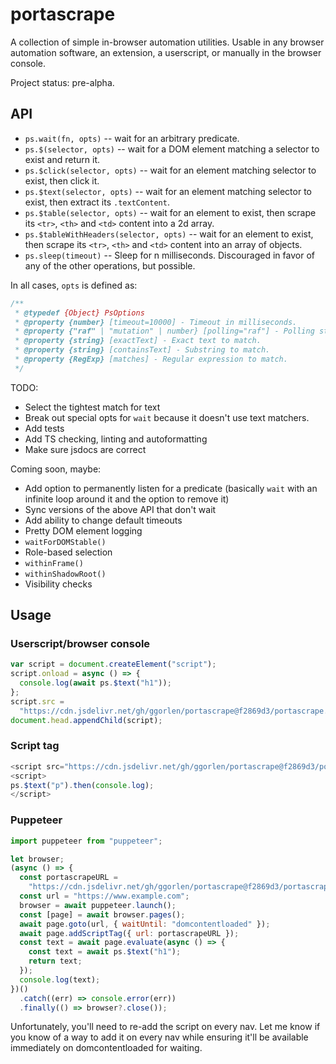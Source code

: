 # portascrape

A collection of simple in-browser automation utilities. Usable in any browser automation software, an extension, a userscript, or manually in the browser console.

Project status: pre-alpha.

## API

- `ps.wait(fn, opts)` -- wait for an arbitrary predicate.
- `ps.$(selector, opts)` -- wait for a DOM element matching a selector to exist and return it.
- `ps.$click(selector, opts)` -- wait for an element matching selector to exist, then click it.
- `ps.$text(selector, opts)` -- wait for an element matching selector to exist, then extract its `.textContent`.
- `ps.$table(selector, opts)` -- wait for an element to exist, then scrape its `<tr>`, `<th>` and `<td>` content into a 2d array.
- `ps.$tableWithHeaders(selector, opts)` -- wait for an element to exist, then scrape its `<tr>`, `<th>` and `<td>` content into an array of objects.
- `ps.sleep(timeout)` -- Sleep for n milliseconds. Discouraged in favor of any of the other operations, but possible.

In all cases, `opts` is defined as:

```js
/**
 * @typedef {Object} PsOptions
 * @property {number} [timeout=10000] - Timeout in milliseconds.
 * @property {"raf" | "mutation" | number} [polling="raf"] - Polling strategy.
 * @property {string} [exactText] - Exact text to match.
 * @property {string} [containsText] - Substring to match.
 * @property {RegExp} [matches] - Regular expression to match.
 */
```

TODO:

- Select the tightest match for text
- Break out special opts for `wait` because it doesn't use text matchers.
- Add tests
- Add TS checking, linting and autoformatting
- Make sure jsdocs are correct

Coming soon, maybe:

- Add option to permanently listen for a predicate (basically `wait` with an infinite loop around it and the option to remove it)
- Sync versions of the above API that don't wait
- Add ability to change default timeouts
- Pretty DOM element logging
- `waitForDOMStable()`
- Role-based selection
- `withinFrame()`
- `withinShadowRoot()`
- Visibility checks

## Usage

### Userscript/browser console

```js
var script = document.createElement("script");
script.onload = async () => {
  console.log(await ps.$text("h1"));
};
script.src =
  "https://cdn.jsdelivr.net/gh/ggorlen/portascrape@f2869d3/portascrape.min.js";
document.head.appendChild(script);
```

### Script tag

```js
<script src="https://cdn.jsdelivr.net/gh/ggorlen/portascrape@f2869d3/portascrape.min.js"></script>
<script>
ps.$text("p").then(console.log);
</script>
```

### Puppeteer

```js
import puppeteer from "puppeteer";

let browser;
(async () => {
  const portascrapeURL =
    "https://cdn.jsdelivr.net/gh/ggorlen/portascrape@f2869d3/portascrape.min.js";
  const url = "https://www.example.com";
  browser = await puppeteer.launch();
  const [page] = await browser.pages();
  await page.goto(url, { waitUntil: "domcontentloaded" });
  await page.addScriptTag({ url: portascrapeURL });
  const text = await page.evaluate(async () => {
    const text = await ps.$text("h1");
    return text;
  });
  console.log(text);
})()
  .catch((err) => console.error(err))
  .finally(() => browser?.close());
```

Unfortunately, you'll need to re-add the script on every nav. Let me know if you know of a way to add it on every nav while ensuring it'll be available immediately on domcontentloaded for waiting.
